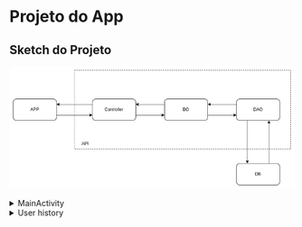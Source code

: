 # Projeto do App

## Sketch do Projeto

![skecth](arch.jpg)

<details>
<summary>MainActivity</summary>
  
  ### Inserir imagem
  
</details>


<details>
<summary>User history</summary>

  ![UserHist](userHistories.png)
  
</details>
